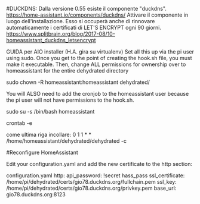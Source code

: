 #DUCKDNS:
Dalla versione 0.55 esiste il componente "duckdns".
https://home-assistant.io/components/duckdns/
Attivare il componente in luogo dell'installazione. 
Esso si occuperà anche di rinnovare automaticamente i certificati di LET'S ENCRYPT ogni 90 giorni.
https://www.splitbrain.org/blog/2017-08/10-homeassistant_duckdns_letsencrypt

GUIDA per AIO installer (H.A. gira su virtualenv)
Set all this up via the pi user using sudo. Once you get to the point of creating the hook.sh file, you must make it executable. Then, change ALL permissions for ownership over to homeassistant for the entire dehydrated directory

sudo chown -R homeassistant:homeassistant dehydrated/

You will ALSO need to add the cronjob to the homeassistant user because the pi user will not have permissions to the hook.sh.

sudo su -s /bin/bash homeassistant

crontab -e

come ultima riga incollare: 
0 1 1 * * /home/homeassistant/dehydrated/dehydrated -c

#Reconfigure HomeAssistant

Edit your configuration.yaml and add the new certificate to the http section:

configuration.yaml
http:
  api_password: !secret hass_pass
  ssl_certificate: /home/pi/dehydrated/certs/gio78.duckdns.org/fullchain.pem
  ssl_key: /home/pi/dehydrated/certs/gio78.duckdns.org/privkey.pem
  base_url: gio78.duckdns.org:8123

